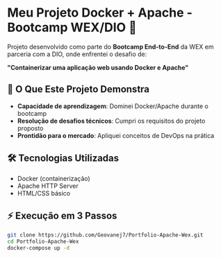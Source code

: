 # Meu Projeto Docker + Apache - Bootcamp WEX/DIO 🚀  

Projeto desenvolvido como parte do **Bootcamp End-to-End** da WEX em parceria com a DIO, onde enfrentei o desafio de:  

**"Containerizar uma aplicação web usando Docker e Apache"**  

## 🌟 O Que Este Projeto Demonstra  
- **Capacidade de aprendizagem**: Dominei Docker/Apache durante o bootcamp  
- **Resolução de desafios técnicos**: Cumpri os requisitos do projeto proposto  
- **Prontidão para o mercado**: Apliquei conceitos de DevOps na prática  

## 🛠️ Tecnologias Utilizadas  
- Docker (containerização)  
- Apache HTTP Server  
- HTML/CSS básico  

## ⚡ Execução em 3 Passos  
```bash
git clone https://github.com/Geovanej7/Portfolio-Apache-Wex.git
cd Portfolio-Apache-Wex
docker-compose up -d
